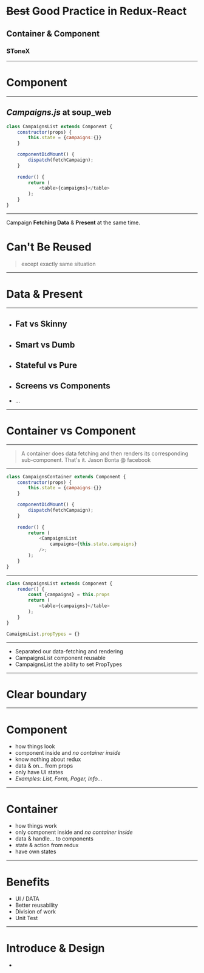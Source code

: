 
# <del>Best</del> Good Practice in Redux-React
## Container & Component
### SToneX
---
# Component
---
## *Campaigns.js* at **soup_web**  
```javascript
class CampaignsList extends Component {
    constructor(props) {
    	this.state = {campaigns:{}}
    }

    componentDidMount() {
        dispatch(fetchCampaign);
    }
    
    render() {
        return (
       	    <table>{campaigns}</table>
        );
    }
}
```
---
Campaign **Fetching Data** & **Present** at the same time.


# Can't Be Reused
>except exactly same situation

---
# Data & Present
---
- ## Fat vs Skinny
- ## Smart vs Dumb
- ## Stateful vs Pure
- ## Screens vs Components
- ...

---
# Container vs Component

---
> A container does data fetching and then renders its corresponding sub-component. That's it. 
> Jason Bonta @ facebook

---
```javascript
class CampaignsContainer extends Component {
    constructor(props) {
    	this.state = {campaigns:{}}
    }

    componentDidMount() {
        dispatch(fetchCampaign);
    }
    
    render() {
        return (
            <CampaignsList
                campaigns={this.state.campaigns}
            />;
        );
    }
}
```

---
```javascript
class CampaignsList extends Component {
    render() {
    	const {campaigns} = this.props
        return (
            <table>{campaigns}</table>
        );
    }
}

CamaignsList.propTypes = {}
```

---
* Separated our data-fetching and rendering
* CampaignsList component reusable
* CampaignsList the ability to set PropTypes

---
# Clear boundary

---
# Component
- how things look
- component inside and *no container inside*
- know nothing about redux
- data & on... from props
- only have UI states
- *Examples: List, Form, Pager, Info...*

---
# Container
- how things work
- only component inside and *no container inside*
- data & handle... to components
- state & action from redux
- have own states

---
# Benefits

- UI / DATA
- Better reusability
- Division of work
- Unit Test

---
# Introduce & Design
- 
